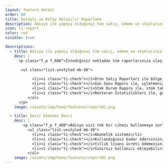 ```yaml
---
layout: feature_detail
order: 60
title: Detaylı ve Kolay Anlaşılır Raporlama
description: Adisyo ile yapmış olduğunuz tüm satış, ödeme ve stoklarınız işletmenize özel detaylı ve anlaşılır raporlar halinde sunulmuştur. 
icon: ti-report
color: red
visible: true

descriptions: 
  - title: Adisyo ile yapmış olduğunuz tüm satış, ödeme ve stoklarınız işletmenize özel detaylı ve anlaşılır raporlar halinde sunulmuştur. 
    desc: |
      <p class="f_p f_600">İstediğiniz noktadan tüm raporlarınıza ulaşır, böylelikle verimliliğinizi en üst seviyede tutarsınız.</p>

       <ul class="list-unstyled mb-30">
   
            <li><i class="ti-check"></i>Ürün Satış Raporları ile bölge, kategori ve ürün bazında yapmış olduğunuz tüm satışlarınızı görüntülebilirsiniz.</li>
            <li><i class="ti-check"></i>Gün Sonu Raporu ile, işletmenize ait günlük ve haftalık satış raporlarınızı inceleyebilirsiniz.</li>
            <li><i class="ti-check"></i>Stok Durum Raporu ile, stok takibi yaptığınız ürünlerinizin stok değişim hareketlerini görüntülebilirsiniz.</li>
            <li><i class="ti-check"></i>Restoran İstatislikleri ile, günlük ve aylık ciro verilerinizi, ağırlanan misafir sayılarınızı, günlük ortalama satış tutarınızı ve daha bir çok verinizi inceleyebilirsiniz.</li>
          </ul>              
      </p>
    image: /assets/img/home/features/report01.png

  - title: Devir Ekonomi Devri
    desc: |
        <p class="f_p f_400">Adisyo sizi tek bir cihazı kullanmaya zorlamaz. Adisyo'yu kullanmak için pahalı bir lisans almanız gerekmez. Yıllık bakım ücreti ödemezsiniz. Abonelik sistemi sayesinde, kullandığınız kadar ödersiniz.</p>
          <ul class="list-unstyled mb-30">
            <li><i class="ti-check"></i>Abonelik sistemi</li>
            <li><i class="ti-check"></i>Kullandığınız kadar ödersiniz</li>
            <li><i class="ti-check"></i>Yıllık lisans ücreti ödemezsiniz</li>
            <li><i class="ti-check"></i>Sınırsız kullanıcı ekleyebilirsiniz</li>
          </ul>
    image: /assets/img/home/features/report02.png
---
```

